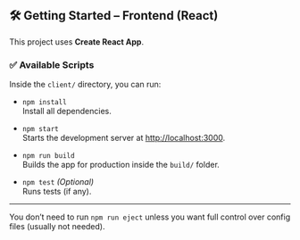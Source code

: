 ## 🛠️ Getting Started – Frontend (React)

This project uses **Create React App**.

### ✅ Available Scripts

Inside the `client/` directory, you can run:

- `npm install`  
  Install all dependencies.

- `npm start`  
  Starts the development server at [http://localhost:3000](http://localhost:3000).

- `npm run build`  
  Builds the app for production inside the `build/` folder.

- `npm test` *(Optional)*  
  Runs tests (if any).

---

You don’t need to run `npm run eject` unless you want full control over config files (usually not needed).

